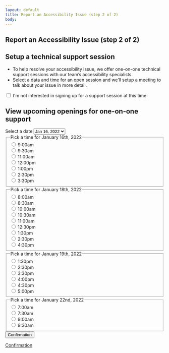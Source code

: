 ```yaml
---
layout: default
title: Report an Accessibility Issue (step 2 of 2)
body:
---
```


<main id="main-content">
  <div class="bg-base-lightest">
    <section class="grid-container usa-section">
      <div class="grid-row flex-justify-center">
        <div class="grid-col-12 tablet:grid-col-12 desktop:grid-col-12">
          <div class="
                bg-white
                padding-y-3 padding-x-5
                border border-base-lighter
              ">
            <h1 class="margin-bottom-0">Report an Accessibility Issue (step 2 of 2)</h1>
            <h2>Setup a technical support session</h2>
            <ul class="usa-list">
              <li>To help resolve your accessibility issue, we offer one-on-one technical support sessions with our team’s accessibility specialists.</li>
              <li>Select a data and time for an open session and we’ll setup a meeting to talk about your issue in more detail.</li>
            </ul>
            <div class="usa-checkbox margin-top-5">
              <input class="usa-checkbox__input" id="not-interested" type="checkbox" name="not-interested"
                value="not-interested"/>
              <label class="usa-checkbox__label" for="not-interested">I'm not interested in signing up for a support session at this time</label>
            </div>
            <div id="upcoming-openings">
              <h2 class="margin-top-5">View upcoming openings for one-on-one support</h2>
              <form class="usa-form" id="dateForm" method="get" action="{{ '/confirmation' | url }}">
                <div id="tabbed-interface" class="height-mobile">
                  <label class="usa-label margin-top-0" for="tabs">Select a date</label>
                  <select class="usa-select usa-input--xl" id="tabs">
                    <option disabled>Select a date</option>
                    <option value="Jan-16-2022">Jan 16, 2022</option>
                    <option value="Jan-18-2022">Jan 18, 2022</option>
                    <option value="Jan-19-2022">Jan 19, 2022</option>
                    <option value="Jan-22-2022">Jan 22, 2022</option>
                  </select>
                  <div id="Jan-16-2022" class="tab-content active">
                      <fieldset class="usa-fieldset flex">
                        <legend class="usa-legend">Pick a time for January 16th, 2022</legend>
                        <div class="usa-radio">
                          <input class="usa-radio__input usa-radio__input--tile" id="time-1" type="radio" name="day-1-time" value="9:00am"/>
                          <label class="usa-radio__label" for="time-1">9:00am</label>
                        </div>
                        <div class="usa-radio">
                          <input class="usa-radio__input usa-radio__input--tile" id="time-2" type="radio" name="day-1-time" value="9:30am" />
                          <label class="usa-radio__label" for="time-2">9:30am</label>
                        </div>
                        <div class="usa-radio">
                          <input class="usa-radio__input usa-radio__input--tile" id="time-3" type="radio" name="day-1-time" value="11:00am" />
                          <label class="usa-radio__label" for="time-3">11:00am</label>
                        </div>
                        <div class="usa-radio">
                          <input class="usa-radio__input usa-radio__input--tile" id="time-4" type="radio" name="day-1-time" value="12:00pm" />
                          <label class="usa-radio__label" for="time-4">12:00pm</label>
                        </div>
                        <div class="usa-radio">
                          <input class="usa-radio__input usa-radio__input--tile" id="time-5" type="radio" name="day-1-time" value="1:00pm" />
                          <label class="usa-radio__label" for="time-5">1:00pm</label>
                        </div>
                        <div class="usa-radio">
                          <input class="usa-radio__input usa-radio__input--tile" id="time-6" type="radio" name="day-1-time" value="2:30pm" />
                          <label class="usa-radio__label" for="time-6">2:30pm</label>
                        </div>
                        <div class="usa-radio">
                          <input class="usa-radio__input usa-radio__input--tile" id="time-7" type="radio" name="day-1-time" value="3:30pm" />
                          <label class="usa-radio__label" for="time-7">3:30pm</label>
                        </div>
                      </fieldset>
                  </div>
                  <div id="Jan-18-2022" class="tab-content">
                    <fieldset class="usa-fieldset flex">
                      <legend class="usa-legend">Pick a time for January 18th, 2022</legend>
                      <div class="usa-radio">
                        <input class="usa-radio__input usa-radio__input--tile" id="time-11" type="radio" name="day-2-time" value="8:00am" />
                        <label class="usa-radio__label" for="time-11">8:00am</label>
                      </div>
                      <div class="usa-radio">
                        <input class="usa-radio__input usa-radio__input--tile" id="time-12" type="radio" name="day-2-time" value="8:30am" />
                        <label class="usa-radio__label" for="time-12">8:30am</label>
                      </div>
                      <div class="usa-radio">
                        <input class="usa-radio__input usa-radio__input--tile" id="time-13" type="radio" name="day-2-time" value="10:00am" />
                        <label class="usa-radio__label" for="time-13">10:00am</label>
                      </div>
                      <div class="usa-radio">
                        <input class="usa-radio__input usa-radio__input--tile" id="time-14" type="radio" name="day-2-time" value="10:30am" />
                        <label class="usa-radio__label" for="time-14">10:30am</label>
                      </div>
                      <div class="usa-radio">
                        <input class="usa-radio__input usa-radio__input--tile" id="time-15" type="radio" name="day-2-time" value="11:00am" />
                        <label class="usa-radio__label" for="time-15">11:00am</label>
                      </div>
                      <div class="usa-radio">
                        <input class="usa-radio__input usa-radio__input--tile" id="time-16" type="radio" name="day-2-time" value="12:30pm" />
                        <label class="usa-radio__label" for="time-16">12:30pm</label>
                      </div>
                      <div class="usa-radio">
                        <input class="usa-radio__input usa-radio__input--tile" id="time-17" type="radio" name="day-2-time" value="1:30pm" />
                        <label class="usa-radio__label" for="time-17">1:30pm</label>
                      </div>
                      <div class="usa-radio">
                        <input class="usa-radio__input usa-radio__input--tile" id="time-18" type="radio" name="day-2-time" value="2:30pm" />
                        <label class="usa-radio__label" for="time-18">2:30pm</label>
                      </div>
                      <div class="usa-radio">
                        <input class="usa-radio__input usa-radio__input--tile" id="time-19" type="radio" name="day-2-time" value="4:30pm" />
                        <label class="usa-radio__label" for="time-19">4:30pm</label>
                      </div>
                    </fieldset>
                  </div>
                  <div id="Jan-19-2022" class="tab-content">
                    <fieldset class="usa-fieldset flex">
                      <legend class="usa-legend">Pick a time for January 19th, 2022</legend>
                      <div class="usa-radio">
                        <input class="usa-radio__input usa-radio__input--tile" id="time-20" type="radio" name="day-3-time" value="1:30pm" />
                        <label class="usa-radio__label" for="time-20">1:30pm</label>
                      </div>
                      <div class="usa-radio">
                        <input class="usa-radio__input usa-radio__input--tile" id="time-21" type="radio" name="day-3-time" value="2:30pm" />
                        <label class="usa-radio__label" for="time-21">2:30pm</label>
                      </div>
                      <div class="usa-radio">
                        <input class="usa-radio__input usa-radio__input--tile" id="time-22" type="radio" name="day-3-time" value="3:30pm" />
                        <label class="usa-radio__label" for="time-22">3:30pm</label>
                      </div>
                      <div class="usa-radio">
                        <input class="usa-radio__input usa-radio__input--tile" id="time-23" type="radio" name="day-3-time" value="4:00pm" />
                        <label class="usa-radio__label" for="time-23">4:00pm</label>
                      </div>
                      <div class="usa-radio">
                        <input class="usa-radio__input usa-radio__input--tile" id="time-24" type="radio" name="day-3-time" value="4:30pm" />
                        <label class="usa-radio__label" for="time-24">4:30pm</label>
                      </div>
                      <div class="usa-radio">
                        <input class="usa-radio__input usa-radio__input--tile" id="time-34" type="radio" name="day-3-time" value="5:00pm" />
                        <label class="usa-radio__label" for="time-34">5:00pm</label>
                      </div>
                    </fieldset>
                  </div>
                  <div id="Jan-22-2022" class="tab-content">
                    <fieldset class="usa-fieldset flex">
                      <legend class="usa-legend">Pick a time for January 22nd, 2022</legend>
                      <div class="usa-radio">
                        <input class="usa-radio__input usa-radio__input--tile" id="time-30" type="radio" name="day-4-time" value="7:00am" />
                        <label class="usa-radio__label" for="time-30">7:00am</label>
                      </div>
                      <div class="usa-radio">
                        <input class="usa-radio__input usa-radio__input--tile" id="time-31" type="radio" name="day-4-time" value="7:30am" />
                        <label class="usa-radio__label" for="time-31">7:30am</label>
                      </div>
                      <div class="usa-radio">
                        <input class="usa-radio__input usa-radio__input--tile" id="time-32" type="radio" name="day-4-time" value="9:00am" />
                        <label class="usa-radio__label" for="time-32">9:00am</label>
                      </div>
                      <div class="usa-radio">
                        <input class="usa-radio__input usa-radio__input--tile" id="time-33" type="radio" name="day-4-time" value="9:30am" />
                        <label class="usa-radio__label" for="time-33">9:30am</label>
                      </div>
                    </fieldset>
                  </div>
                </div>
                <button class="usa-button margin-y-4" id="save-info">Confirmation</a>
              </form>
            </div>
            <a id="confirmation-link" class="usa-button display-none margin-top-5 margin-bottom-4" href="{{ '/confirmation' | url }}">Confirmation</a>
          </div>
        </div>
      </div>
    </section>

  </div>
</main>

<script type="application/javascript">

  // Hide/show date content
  // document.addEventListener('DOMContentLoaded', function() {
  //     document.querySelector('#not-interested').checked = false;
  // });

  // document.querySelector('#not-interested').addEventListener('change', function() {
  //     let section = document.querySelector('#upcoming-openings');
  //     let confirmation = document.querySelector('#confirmation-link');
  //     if(this.checked) {
  //         section.style.display = 'none';
  //         confirmation.style.display = 'inline-block';
  //     } else {
  //         section.style.display = 'block';
  //         confirmation.style.display = 'none';
  //     }
  // });
  
  // Create faux tabs with select dropdown
  const tabs = document.querySelector('#tabs');
  const tabContents = document.querySelectorAll('.tab-content');

  if (document.querySelector('#tabs')) {
    tabs.addEventListener('change', () => {
      tabContents.forEach(tabContent => {
        tabContent.classList.remove('active');
        tabContent.blur();
      });
      const selectedTab = document.querySelector(`#${tabs.value}`);
      selectedTab.classList.add('active');
    });
  }

  // Get all the radio buttons
  const buttons = document.querySelectorAll('input[type="radio"]');

  // Add a click event listener to each button
  buttons.forEach(button => {
    button.addEventListener('click', () => {
      const lastButtonClicked = button.value;
      localStorage.setItem("time", lastButtonClicked);
      // When a button is clicked, deselect all buttons in the other groups
      buttons.forEach(otherButton => {
        if (otherButton !== button && otherButton.name !== button.name) {
          otherButton.checked = false;
        }
      });
    });
  });

  // Submit form
  document.querySelector('#dateForm').addEventListener('keypress', function(e) {
    if(e.target.tagName != 'BUTTON') {
      e.preventDefault();
    }  
  });

  const submitButton = document.getElementById("save-info");
  submitButton.addEventListener("click", saveDate);

  function saveDate() {
    // Get the form data and format day to be human-readable
    const day = document.querySelector('#tabs').value;
    const date = new Date(day);
    const formattedDay = date.toLocaleDateString('en-US', { month: 'long', day: 'numeric', year: 'numeric' });

    // Save the form data to local storage
    localStorage.setItem("formattedDay", formattedDay);
  }
</script>
